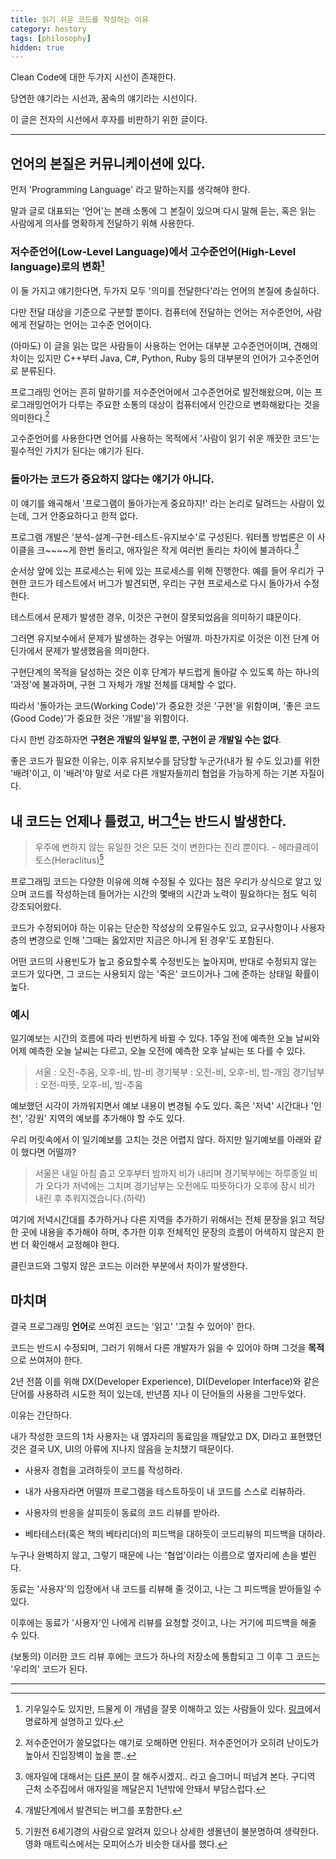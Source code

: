 ```yaml
---
title: 읽기 쉬운 코드를 작성하는 이유
category: hestory
tags: [philosophy]
hidden: true
---
```


Clean Code에 대한 두가지 시선이 존재한다.

당연한 얘기라는 시선과, 꿈속의 얘기라는 시선이다.

이 글은 전자의 시선에서 후자를 비판하기 위한 글이다.

---
## 언어의 본질은 커뮤니케이션에 있다.

먼저 'Programming Language' 라고 말하는지를 생각해야 한다.

말과 글로 대표되는 '언어'는 본래 소통에 그 본질이 있으며 다시 말해 듣는, 혹은 읽는 사람에게 의사를 명확하게 전달하기 위해 사용한다.

### 저수준언어(Low-Level Language)에서 고수준언어(High-Level language)로의 변화[^1]

이 둘 가지고 얘기한다면, 두가지 모두 '의미를 전달한다'라는 언어의 본질에 충실하다.

다만 전달 대상을 기준으로 구분할 뿐이다. 컴퓨터에 전달하는 언어는 저수준언어, 사람에게 전달하는 언어는 고수준 언어이다.

(아마도) 이 글을 읽는 많은 사람들이 사용하는 언어는 대부분 고수준언어이며, 견해의 차이는 있지만 C++부터 Java, C#, Python, Ruby 등의 대부분의 언어가 고수준언어로 분류된다.

프로그래밍 언어는 흔히 말하기를 저수준언어에서 고수준언어로 발전해왔으며, 이는 프로그래밍언어가 다루는 주요한 소통의 대상이 컴퓨터에서 인간으로 변화해왔다는 것을 의미한다.[^2]

고수준언어를 사용한다면 언어를 사용하는 목적에서 '사람이 읽기 쉬운 깨끗한 코드'는 필수적인 가치가 된다는 얘기가 된다.

### 돌아가는 코드가 중요하지 않다는 얘기가 아니다.

이 얘기를 왜곡해서 '프로그램이 돌아가는게 중요하지!' 라는 논리로 달려드는 사람이 있는데, 그거 안중요하다고 한적 없다.

프로그램 개발은 '분석-설계-구현-테스트-유지보수'로 구성된다. 워터폴 방법론은 이 사이클을 크~~~~게 한번 돌리고, 애자일은 작게 여러번 돌리는 차이에 불과하다.[^3]

순서상 앞에 있는 프로세스는 뒤에 있는 프로세스를 위해 진행한다. 예를 들어 우리가 구현한 코드가 테스트에서 버그가 발견되면, 우리는 구현 프로세스로 다시 돌아가서 수정한다.

테스트에서 문제가 발생한 경우, 이것은 구현이 잘못되었음을 의미하기 떄문이다.

그러면 유지보수에서 문제가 발생하는 경우는 어떨까. 마찬가지로 이것은 이전 단계 어딘가에서 문제가 발생했음을 의미한다.

구현단계의 목적을 달성하는 것은 이후 단계가 부드럽게 돌아갈 수 있도록 하는 하나의 '과정'에 불과하며, 구현 그 자체가 개발 전체를 대체할 수 없다.

따라서 '돌아가는 코드(Working Code)'가 중요한 것은 '구현'을 위함이며, '좋은 코드(Good Code)'가 중요한 것은 '개발'을 위함이다.

다시 한번 강조하자면 **구현은 개발의 일부일 뿐, 구현이 곧 개발일 수는 없다**.

좋은 코드가 필요한 이유는, 이후 유지보수를 담당할 누군가(내가 될 수도 있고)를 위한 '배려'이고, 이 '배려'야 말로 서로 다른 개발자들끼리 협업을 가능하게 하는 기본 자질이다.

## 내 코드는 언제나 틀렸고, 버그[^4]는 반드시 발생한다. 

> 우주에 변하지 않는 유일한 것은 모든 것이 변한다는 진리 뿐이다.
    - 헤라클레이토스(Heraclitus)[^5]

프로그래밍 코드는 다양한 이유에 의해 수정될 수 있다는 점은 우리가 상식으로 알고 있으며 코드를 작성하는데 들어가는 시간의 몇배의 시간과 노력이 필요하다는 점도 익히 강조되어왔다.

코드가 수정되어야 하는 이유는 단순한 작성상의 오류일수도 있고, 요구사항이나 사용자층의 변경으로 인해 '그때는 옳았지만 지금은 아니게 된 경우'도 포함된다.

어떤 코드의 사용빈도가 높고 중요할수록 수정빈도는 높아지며, 반대로 수정되지 않는 코드가 있다면, 그 코드는 사용되지 않는 '죽은' 코드이거나 그에 준하는 상태일 확률이 높다.

### 예시

일기예보는 시간의 흐름에 따라 빈번하게 바뀔 수 있다. 1주일 전에 예측한 오늘 날씨와 어제 예측한 오늘 날씨는 다르고, 오늘 오전에 예측한 오후 날씨는 또 다를 수 있다. 

> 서울 : 오전-추움, 오후-비, 밤-비
    경기북부 : 오전-비, 오후-비, 밤-개임
    경기남부 : 오전-따뜻, 오후-비, 밤-추움
    
예보했던 시각이 가까워지면서 예보 내용이 변경될 수도 있다. 혹은 '저녁' 시간대나 '인천', '강원' 지역의 예보를 추가해야 할 수도 있다.

우리 머릿속에서 이 일기예보를 고치는 것은 어렵지 않다. 하지만 일기예보를 아래와 같이 했다면 어떨까?

> 서울은 내일 아침 춥고 오후부터 밤까지 비가 내리며 경기북부에는 하루종일 비가 오다가 저녁에는 그치며
    경기남부는 오전에도 따뜻하다가 오후에 잠시 비가 내린 후 추워지겠습니다.(하략)
    
여기에 저녁시간대를 추가하거나 다른 지역을 추가하기 위해서는 전체 문장을 읽고 적당한 곳에 내용을 추가해야 하며, 추가한 이후 전체적인 문장의 흐름이 어색하지 않은지 한번 더 확인해서 교정해야 한다.

클린코드와 그렇지 않은 코드는 이러한 부분에서 차이가 발생한다.

## 마치며 

결국 프로그래밍 **언어**로 쓰여진 코드는 '읽고' '고칠 수 있어야' 한다.

코드는 반드시 수정되며, 그러기 위해서 다른 개발자가 읽을 수 있어야 하며 그것을 **목적**으로 쓰여져야 한다.

2년 전쯤 이를 위해 DX(Developer Experience), DI(Developer Interface)와 같은 단어를 사용하려 시도한 적이 있는데, 반년쯤 지나 이 단어들의 사용을 그만두었다.

이유는 간단하다.

내가 작성한 코드의 1차 사용자는 내 옆자리의 동료임을 깨달았고 DX, DI라고 표현했던 것은 결국 UX, UI의 아류에 지나지 않음을 눈치챘기 때문이다.

- 사용자 경험을 고려하듯이 코드를 작성하라.

- 내가 사용자라면 어떨까 프로그램을 테스트하듯이 내 코드를 스스로 리뷰하라.

- 사용자의 반응을 살피듯이 동료의 코드 리뷰를 받아라.

- 베타테스터(혹은 책의 베타리더)의 피드백을 대하듯이 코드리뷰의 피드백을 대하라.

누구나 완벽하지 않고, 그렇기 때문에 나는 '협업'이라는 이름으로 옆자리에 손을 벌린다.

동료는 '사용자'의 입장에서 내 코드를 리뷰해 줄 것이고, 나는 그 피드백을 받아들일 수 있다.

이후에는 동료가 '사용자'인 나에게 리뷰를 요청할 것이고, 나는 거기에 피드백을 해줄 수 있다.

(보통의) 이러한 코드 리뷰 후에는 코드가 하나의 저장소에 통합되고 그 이후 그 코드는 '우리의' 코드가 된다.

---
[^1]: 기우일수도 있지만, 드물게 이 개념을 잘못 이해하고 있는 사람들이 있다. [링크](https://planest.tistory.com/entry/%EA%B3%A0%EC%88%98%EC%A4%80-%EC%96%B8%EC%96%B4%EC%99%80-%EC%A0%80%EC%88%98%EC%A4%80-%EC%96%B8%EC%96%B4)에서 명료하게 설명하고 있다.

[^2]: 저수준언어가 쓸모없다는 얘기로 오해하면 안된다. 저수준언어가 오히려 난이도가 높아서 진입장벽이 높을 뿐..

[^3]: 애자일에 대해서는 [다른 분](https://www.popit.kr/author/tony)이 잘 해주시겠지.. 라고 슬그머니 떠넘겨 본다. 구디역 근처 소주집에서 애자일을 깨달은지 1년밖에 안돼서 부담스럽다.

[^4]: 개발단계에서 발견되는 버그를 포함한다.

[^5]: 기원전 6세기경의 사람으로 알려져 있으나 상세한 생몰년이 불분명하여 생략한다. 영화 매트릭스에서는 모피어스가 비슷한 대사를 했다.  